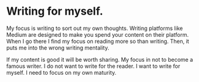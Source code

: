 # Writing for myself.

My focus is writing to sort out my own thoughts. Writing platforms like Medium are designed to make you spend your content on their platform. When I go there I find my focus on reading more so than writing. Then, it puts me into the wrong writing mentality. 

If my content is good it will be worth sharing. My focus in not to become a famous writer. I do not want to write for the reader. I want to write for myself. I need to focus on my own maturity.
